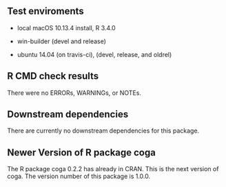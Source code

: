 ## Test enviroments

* local macOS 10.13.4 install, R 3.4.0

* win-builder (devel and release)

* ubuntu 14.04 (on travis-ci), (devel, release, and oldrel)


## R CMD check results
There were no ERRORs, WARNINGs, or NOTEs.


## Downstream dependencies

There are currently no downstream dependencies for this package.


## Newer Version of R package coga

The R package coga 0.2.2 has already in CRAN. This is the next version of coga. The version number of this package is 1.0.0.
